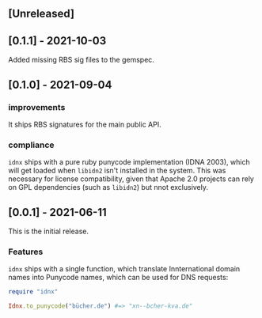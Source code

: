 ## [Unreleased]

## [0.1.1] - 2021-10-03

Added missing RBS sig files to the gemspec.

## [0.1.0] - 2021-09-04

### improvements

It ships RBS signatures for the main public API.

### compliance

`idnx` ships with a pure ruby punycode implementation (IDNA 2003), which will get loaded when `libidn2` isn't installed in the system. This was necessary for license compatibility, given that Apache 2.0 projects can rely on GPL dependencies (such as `libidn2`) but nnot exclusively.

## [0.0.1] - 2021-06-11

This is the initial release.

### Features

`idnx` ships with a single function, which translate Innternational domain names into Punycode names, which can be used for DNS requests:

```ruby
require "idnx"

Idnx.to_punycode("bücher.de") #=> "xn--bcher-kva.de"
```
